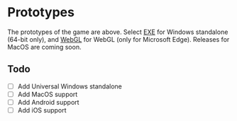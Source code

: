 # Prototypes

The prototypes of the game are above. Select [EXE](https://github.com/rayzchen/FPS/tree/master/prototypes/EXE) for Windows standalone (64-bit only), and [WebGL](https://github.com/rayzchen/FPS/tree/master/prototypes/WebGL) for WebGL (only for Microsoft Edge). Releases for MacOS are coming soon.

## Todo
- [ ] Add Universal Windows standalone
- [ ] Add MacOS support
- [ ] Add Android support
- [ ] Add iOS support
